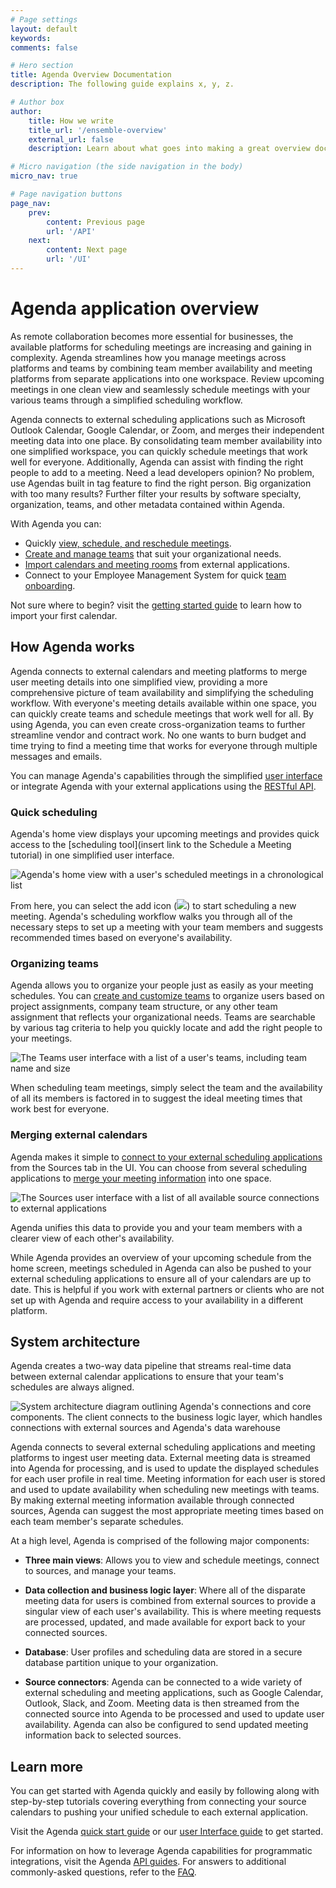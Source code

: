 ```yaml
---
# Page settings
layout: default
keywords:
comments: false

# Hero section
title: Agenda Overview Documentation
description: The following guide explains x, y, z.

# Author box
author:
    title: How we write
    title_url: '/ensemble-overview'
    external_url: false
    description: Learn about what goes into making a great overview document.

# Micro navigation (the side navigation in the body)
micro_nav: true

# Page navigation buttons
page_nav:
    prev:
        content: Previous page
        url: '/API'
    next:
        content: Next page
        url: '/UI'
---
```


# Agenda application overview

As remote collaboration becomes more essential for businesses, the available platforms for scheduling meetings are increasing and gaining in complexity. Agenda streamlines how you manage meetings across platforms and teams by combining team member availability and meeting platforms from separate applications into one workspace. Review upcoming meetings in one clean view and seamlessly schedule meetings with your various teams through a simplified scheduling workflow.

Agenda connects to external scheduling applications such as Microsoft Outlook Calendar, Google Calendar, or Zoom, and merges their independent meeting data into one place. By consolidating team member availability into one simplified workspace, you can quickly schedule meetings that work well for everyone. Additionally, Agenda can assist with finding the right people to add to a meeting. Need a lead developers opinion? No problem, use Agendas built in tag feature to find the right person. Big organization with too many results? Further filter your results by software specialty, organization, teams, and other metadata contained within Agenda.

With Agenda you can:

- Quickly [view, schedule, and reschedule meetings](link-placeholder).
- [Create and manage teams](link-placeholder) that suit your organizational needs.
- [Import calendars and meeting rooms](link-placeholder) from external applications.
- Connect to your Employee Management System for quick [team onboarding](link-placeholder).

Not sure where to begin? visit the [getting started guide](link-placeholder) to learn how to import your first calendar.
  
## How Agenda works

Agenda connects to external calendars and meeting platforms to merge user meeting details into one simplified view, providing a more comprehensive picture of team availability and simplifying the scheduling workflow. With everyone's meeting details available within one space, you can quickly create teams and schedule meetings that work well for all. By using Agenda, you can even create cross-organization teams to further streamline vendor and contract work. No one wants to burn budget and time trying to find a meeting time that works for everyone through multiple messages and emails.

You can manage Agenda's capabilities through the simplified [user interface](UI.md) or integrate Agenda with your external applications using the [RESTful API](API.md).

### Quick scheduling

Agenda's home view displays your upcoming meetings and provides quick access to the [scheduling tool](insert link to the Schedule a Meeting tutorial) in one simplified user interface. 

![Agenda's home view with a user's scheduled meetings in a chronological list](images/overview-home-view.png)

From here, you can select the add icon (![](images/add-icon.png)) to start scheduling a new meeting. Agenda's scheduling workflow walks you through all of the necessary steps to set up a meeting with your team members and suggests recommended times based on everyone's availability.

### Organizing teams

Agenda allows you to organize your people just as easily as your meeting schedules. You can [create and customize teams](link-placeholder) to organize users based on project assignments, company team structure, or any other team assignment that reflects your organizational needs. Teams are searchable by various tag criteria to help you quickly locate and add the right people to your meetings.

![The Teams user interface with a list of a user's teams, including team name and size](images/overview-team-view.png)

When scheduling team meetings, simply select the team and the availability of all its members is factored in to suggest the ideal meeting times that work best for everyone.

### Merging external calendars

Agenda makes it simple to [connect to your external scheduling applications](link-placeholder) from the Sources tab in the UI. You can choose from several scheduling applications to [merge your meeting information](link-placeholder) into one space. 

![The Sources user interface with a list of all available source connections to external applications](images/overview-sources-view.png)

Agenda unifies this data to provide you and your team members with a clearer view of each other's availability. 

While Agenda provides an overview of your upcoming schedule from the home screen, meetings scheduled in Agenda can also be pushed to your external scheduling applications to ensure all of your calendars are up to date. This is helpful if you work with external partners or clients who are not set up with Agenda and require access to your availability in a different platform.

## System architecture

Agenda creates a two-way data pipeline that streams real-time data between external calendar applications to ensure that your team's schedules are always aligned.

![System architecture diagram outlining Agenda's connections and core components. The client connects to the business logic layer, which handles connections with external sources and Agenda's data warehouse](images/overview-system-architecture.png)

Agenda connects to several external scheduling applications and meeting platforms to ingest user meeting data. External meeting data is streamed into Agenda for processing, and is used to update the displayed schedules for each user profile in real time. Meeting information for each user is stored and used to update availability when scheduling new meetings with teams. By making external meeting information available through connected sources, Agenda can suggest the most appropriate meeting times based on each team member's separate schedules.

At a high level, Agenda is comprised of the following major components:

- **Three main views**: Allows you to view and schedule meetings, connect to sources, and manage your teams.

- **Data collection and business logic layer**: Where all of the disparate meeting data for users is combined from external sources to provide a singular view of each user's availability. This is where meeting requests are processed, updated, and made available for export back to your connected sources.

- **Database**: User profiles and scheduling data are stored in a secure database partition unique to your organization.

- **Source connectors**: Agenda can be connected to a wide variety of external scheduling and meeting applications, such as Google Calendar, Outlook, Slack, and Zoom. Meeting data is then streamed from the connected source into Agenda to be processed and used to update user availability. Agenda can also be configured to send updated meeting information back to selected sources.

## Learn more

You can get started with Agenda quickly and easily by following along with step-by-step tutorials covering everything from connecting your source calendars to pushing your unified schedule to each external application.

Visit the Agenda [quick start guide](insert-link) or our [user Interface guide](insert-link) to get started.

For information on how to leverage Agenda capabilities for programmatic integrations, visit the Agenda [API guides](API.md). For answers to additional commonly-asked questions, refer to the [FAQ](insert-link).
